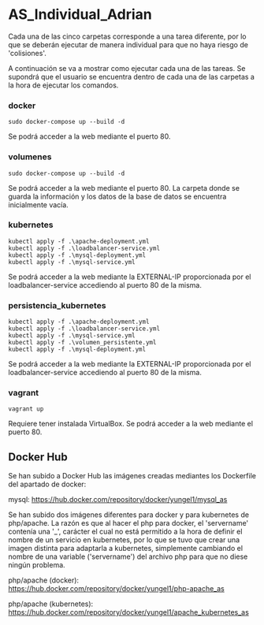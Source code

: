 # AS_Individual_Adrian

Cada una de las cinco carpetas corresponde a una tarea diferente, por lo que se deberán ejecutar de manera individual para que no haya riesgo de 'colisiones'.

A continuación se va a mostrar como ejecutar cada una de las tareas. Se supondrá que el usuario se encuentra dentro de cada una de las carpetas a la hora de ejecutar los comandos.

### docker

```
sudo docker-compose up --build -d
```

Se podrá acceder a la web mediante el puerto 80.

### volumenes

```
sudo docker-compose up --build -d
```

Se podrá acceder a la web mediante el puerto 80. La carpeta donde se guarda la información y los datos de la base de datos se encuentra inicialmente vacía.

### kubernetes

```
kubectl apply -f .\apache-deployment.yml
kubectl apply -f .\loadbalancer-service.yml
kubectl apply -f .\mysql-deployment.yml
kubectl apply -f .\mysql-service.yml
```

Se podrá acceder a la web mediante la EXTERNAL-IP proporcionada por el loadbalancer-service accediendo al puerto 80 de la misma.

### persistencia_kubernetes

```
kubectl apply -f .\apache-deployment.yml
kubectl apply -f .\loadbalancer-service.yml
kubectl apply -f .\mysql-service.yml
kubectl apply -f .\volumen_persistente.yml
kubectl apply -f .\mysql-deployment.yml
```

Se podrá acceder a la web mediante la EXTERNAL-IP proporcionada por el loadbalancer-service accediendo al puerto 80 de la misma.

### vagrant

```
vagrant up
```

Requiere tener instalada VirtualBox. Se podrá acceder a la web mediante el puerto 80.

## Docker Hub

Se han subido a Docker Hub las imágenes creadas mediantes los Dockerfile del apartado de docker:

mysql: https://hub.docker.com/repository/docker/yungel1/mysql_as

Se han subido dos imágenes diferentes para docker y para kubernetes de php/apache. La razón es que al hacer el php para docker, el 'servername' contenía una '_', carácter el cual no está permitido a la hora de definir el nombre de un servicio en kubernetes, por lo que se tuvo que crear una imagen distinta para adaptarla a kubernetes, simplemente cambiando el nombre de una variable ('servername') del archivo php para que no diese ningún problema.

php/apache (docker): https://hub.docker.com/repository/docker/yungel1/php-apache_as

php/apache (kubernetes): https://hub.docker.com/repository/docker/yungel1/apache_kubernetes_as
